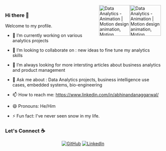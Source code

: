 <img align ="right" width = "400" alt="Data Analytics - Animation | Motion design animation, Motion graphics  design, Analytics design" class="n3VNCb" src="https://magazine.xpert.tv/wp-content/uploads/2020/07/giphy-25.gif" data-noaft="1" jsname="HiaYvf" jsaction="load:XAeZkd;" style="width: 100px; height: 100px; margin: 0px;">

<img align ="right" width = "400" alt="Data Analytics - Animation | Motion design animation, Motion graphics  design, Analytics design" class="n3VNCb" src="https://i.pinimg.com/originals/71/d3/65/71d365c6b3117191bcbf8def41219e45.gif" data-noaft="1" jsname="HiaYvf" jsaction="load:XAeZkd;" style="width: 100px; height: 100px; margin: 0px;">

### Hi there 👋

Welcome to my profile.

- 🔭 I’m currently working on various analytics projects 

- 👯 I’m looking to collaborate on : new ideas to fine tune my analytics skills

- 🤔 I’m always looking for more intersting articles about business analytics and product management

- 💬 Ask me about : Data Analytics projects, business intelligence use cases, embedded systems, bio-engineering

- 📫 How to reach me: https://www.linkedin.com/in/abhinandanaggarwal/

- 😄 Pronouns: He/Him

- ⚡ Fun fact: I've never seen snow in my life.

### Let's Connect :coffee:
<p align="center">
	<a href="https://github.com/sisodiya2421"><img src="https://img.icons8.com/bubbles/50/000000/github.png" alt="GitHub"/></a>
	<a href="https://www.linkedin.com/in/abhinandanaggarwal/"><img src="https://img.icons8.com/bubbles/50/000000/linkedin.png" alt="LinkedIn"/></a>
</p>

